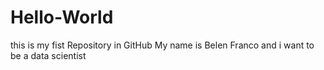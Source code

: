 # Hello-World
this is my fist Repository in GitHub
My name is Belen Franco and i want to be a data scientist
